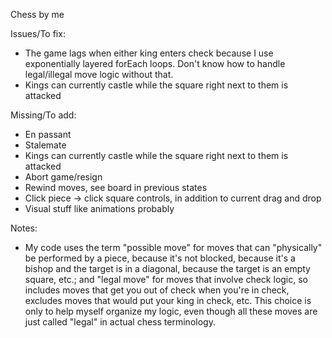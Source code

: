 Chess by me

Issues/To fix:
- The game lags when either king enters check because I use exponentially layered forEach loops. Don't know how to handle legal/illegal move logic without that.
- Kings can currently castle while the square right next to them is attacked

Missing/To add:
- En passant
- Stalemate
- Kings can currently castle while the square right next to them is attacked
- Abort game/resign
- Rewind moves, see board in previous states
- Click piece -> click square controls, in addition to current drag and drop
- Visual stuff like animations probably

Notes:
- My code uses the term "possible move" for moves that can "physically" be performed by a piece, because it's not blocked, because it's a bishop and the target is in a diagonal, because the target is an empty square, etc.; and "legal move" for moves that involve check logic, so includes moves that get you out of check when you're in check, excludes moves that would put your king in check, etc. This choice is only to help myself organize my logic, even though all these moves are just called "legal" in actual chess terminology.
